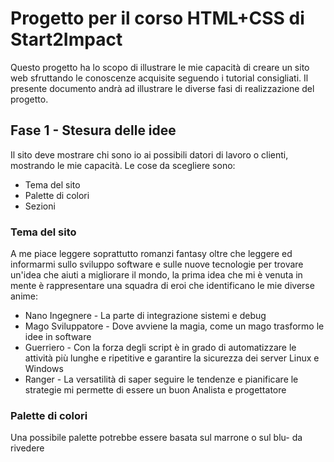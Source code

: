 # Progetto per il corso HTML+CSS di Start2Impact

Questo progetto ha lo scopo di illustrare le mie capacità di creare un sito web sfruttando le conoscenze acquisite seguendo i tutorial consigliati.
Il presente documento andrà ad illustrare le diverse fasi di realizzazione del progetto.

## Fase 1 - Stesura delle idee
Il sito deve mostrare chi sono io ai possibili datori di lavoro o clienti, mostrando le mie capacità.
Le cose da scegliere sono:
- Tema del sito
- Palette di colori
- Sezioni

### Tema del sito
A me piace leggere soprattutto romanzi fantasy oltre che leggere ed informarmi sullo sviluppo software e sulle nuove tecnologie per trovare un'idea che aiuti a migliorare il mondo, la prima idea che mi è venuta in mente è rappresentare una squadra di eroi che identificano le mie diverse anime:
- Nano Ingegnere - La parte di integrazione sistemi e debug
- Mago Sviluppatore - Dove avviene la magia, come un mago trasformo le idee in software
- Guerriero - Con la forza degli script è in grado di automatizzare le attività più lunghe e ripetitive e garantire la sicurezza dei server Linux e Windows
- Ranger - La versatilità di saper seguire le tendenze e pianificare le strategie mi permette di essere un buon Analista e progettatore

### Palette di colori
Una possibile palette potrebbe essere basata sul marrone o sul blu- da rivedere
